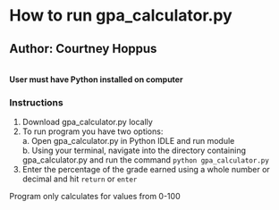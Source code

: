 # How to run gpa_calculator.py

## Author: Courtney Hoppus

\
**User must have Python installed on computer**

### Instructions
1. Download gpa_calculator.py locally
2. To run program you have two options:
\
a. Open gpa_calculator.py in Python IDLE and run module
\
b. Using your terminal, navigate into the directory containing gpa_calculator.py and run the command
`python gpa_calculator.py`
3. Enter the percentage of the grade earned using a whole number or decimal and hit `return` or `enter`

Program only calculates for values from 0-100

